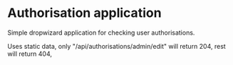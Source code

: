 # Authorisation application

Simple dropwizard application for checking user authorisations.

Uses static data, only "/api/authorisations/admin/edit" will return 204, rest will return 404,
